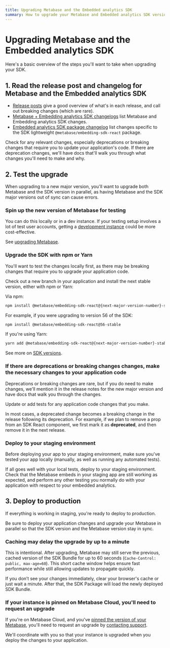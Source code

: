 ```yaml
---
title: Upgrading Metabase and the Embedded analytics SDK
summary: How to upgrade your Metabase and Embedded analytics SDK versions, test the changes, and check for breaking changes that might affect your app.
---
```


# Upgrading Metabase and the Embedded analytics SDK

Here's a basic overview of the steps you'll want to take when upgrading your SDK.

## 1. Read the release post and changelog for Metabase and the Embedded analytics SDK

- [Release posts](https://www.metabase.com/releases) give a good overview of what's in each release, and call out breaking changes (which are rare).
- [Metabase + Embedding analytics SDK changelogs](https://www.metabase.com/changelog) list Metabase and Embedding analytics SDK changes.
- [Embedded analytics SDK package changelog](https://github.com/metabase/metabase/blob/release-x.56.x/enterprise/frontend/src/embedding-sdk-bundle/CHANGELOG.md) list changes specific to the SDK lightweight `@metabase/embedding-sdk-react` package.

Check for any relevant changes, especially deprecations or breaking changes that require you to update your application's code. If there are deprecation changes, we'll have docs that'll walk you through what changes you'll need to make and why.

## 2. Test the upgrade

When upgrading to a new major version, you'll want to upgrade both Metabase and the SDK version in parallel, as having Metabase and the SDK major versions out of sync can cause errors.

### Spin up the new version of Metabase for testing

You can do this locally or in a dev instance. If your testing setup involves a lot of test user accounts, getting a [development instance](../../installation-and-operation/development-instance.md) could be more cost-effective.

See [upgrading Metabase](../../installation-and-operation/upgrading-metabase.md).

### Upgrade the SDK with npm or Yarn

You'll want to test the changes locally first, as there may be breaking changes that require you to upgrade your application code.

Check out a new branch in your application and install the next stable version, either with npm or Yarn:

Via npm:

```bash
npm install @metabase/embedding-sdk-react@{next-major-version-number}-stable
```

For example, if you were upgrading to version 56 of the SDK:

```bash
npm install @metabase/embedding-sdk-react@56-stable
```

If you're using Yarn:

```bash
yarn add @metabase/embedding-sdk-react@{next-major-version-number}-stable
```

See more on [SDK versions](./version.md).

### If there are deprecations or breaking changes changes, make the necessary changes to your application code

Deprecations or breaking changes are rare, but if you do need to make changes, we'll mention it in the release notes for the new major version and have docs that walk you through the changes.

Update or add tests for any application code changes that you make.

In most cases, a deprecated change becomes a breaking change in the release following its deprecation.
For example, if we plan to remove a prop from an SDK React component, we first mark it as **deprecated**, and then remove it in the next release.

### Deploy to your staging environment

Before deploying your app to your staging environment, make sure you've tested your app locally (manually, as well as running any automated tests).

If all goes well with your local tests, deploy to your staging environment. Check that the Metabase embeds in your staging app are still working as expected, and perform any other testing you normally do with your application with respect to your embedded analytics.

## 3. Deploy to production

If everything is working in staging, you're ready to deploy to production.

Be sure to deploy your application changes and upgrade your Metabase in parallel so that the SDK version and the Metabase version stay in sync.

### Caching may delay the upgrade by up to a minute

This is intentional. After upgrading, Metabase may still serve the previous, cached version of the SDK Bundle for up to 60 seconds (`Cache-Control: public, max-age=60`). This short cache window helps ensure fast performance while still allowing updates to propagate quickly.

If you don’t see your changes immediately, clear your browser's cache or just wait a minute. After that, the SDK Package will load the newly deployed SDK Bundle.

### If your instance is pinned on Metabase Cloud, you'll need to request an upgrade

If you're on Metabase Cloud, and you've [pinned the version of your Metabase](./version.md#you-can-pin-instances-to-a-version-on-metabase-cloud), you'll need to request an upgrade by [contacting support](https://www.metabase.com/help-premium).

We'll coordinate with you so that your instance is upgraded when you deploy the changes to your application.
